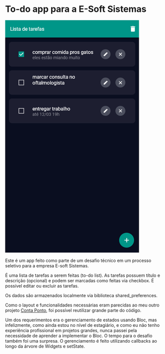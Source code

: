 # To-do app para a E-Soft Sistemas

![Screenshot 1](assets/screenshots/ss01.png)

Este é um app feito como parte de um desafio técnico em um processo seletivo para a empresa E-soft Sistemas.

É uma lista de tarefas a serem feitas (to-do list). As tarefas possuem título e descrição (opcional) e podem ser marcadas como feitas via checkbox. É possível editar ou excluir as tarefas.

Os dados são armazenados localmente via biblioteca shared_preferences.

Como o layout e funcionalidades necessárias eram parecidas ao meu outro projeto [Conta Ponto](https://github.com/mattoi/conta-ponto), foi possível reutilizar grande parte do código.

Um dos requerimentos era o gerenciamento de estados usando Bloc, mas infelizmente, como ainda estou no nível de estagiário, e como eu não tenho experiência profissional em projetos grandes, nunca passei pela necessidade de aprender a implementar o Bloc. O tempo para o desafio também foi uma surpresa. O gerenciamento é feito utilizando callbacks ao longo da árvore de Widgets e setState.